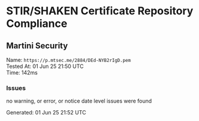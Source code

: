# STIR/SHAKEN Certificate Repository Compliance

## Martini Security

Name: `https://p.mtsec.me/2884/DEd-NYB2rIgD.pem`\
Tested At: 01 Jun 25 21:50 UTC\
Time: 142ms

### Issues

no warning, or error, or notice date level issues were found

Generated: 01 Jun 25 21:52 UTC